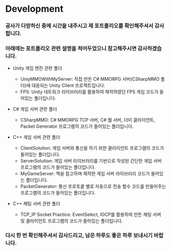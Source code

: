 # Development
### 공사가 다망하신 중에 시간을 내주시고 제 포트폴리오를 확인해주셔서 감사합니다.
### 아래에는 포트폴리오 관련 설명을 적어두었으니 참고해주시면 감사하겠습니다.

* Unity 게임 엔진 관련 폴더
  * UniyMMOWithMyServer: 직접 만든 C# MMORPG 서버(CSharpMMO 폴더)에 대응되는 Unity Client 프로젝트입니다.
  * FPS: Unity 네트워크 라이브러리를 활용하여 제작하였던 FPS 게임 코드가 들어있는 폴더입니다.
  
* C# 게임 서버 관련 폴더
  * CSharpMMO: C# MMORPG TCP 서버, C# 웹 서버, 더미 클라이언트, Packet Generator 프로그램의 코드가 들어있는 폴더입니다.

* C++ 게임 서버 관련 폴더
  * ClientSolution: 게임 서버와 통신을 하기 위한 클라이언트 프로그램의 코드가 들어있는 폴더입니다.
  * ServerSolution: 게임 서버 라이브러리를 기반으로 작성된 간단한 게임 서버 프로그램의 코드가 들어있는 폴더입니다.
  * MyGameServer: 책을 참고하며 제작한 게임 서버 라이브러리 코드가 들어있는 폴더입니다.
  * PacketGenerator: 통신 프로토콜 별로 자동으로 전송 함수 코드를 만들어주는 프로그램의 코드가 들어있는 폴더입니다.

* C++ 채팅 서버 관련 폴더
  * TCP_IP Socket Practice: EventSelect, IOCP를 활용하여 만든 채팅 서버 및 클라이언트 프로그램의 코드가 들어있는 폴더입니다.
### 다시 한 번 확인해주셔서 감사드리고, 남은 하루도 좋은 하루 보내시기 바랍니다.
